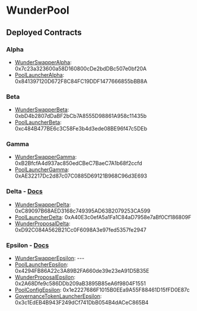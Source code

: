 # WunderPool

## Deployed Contracts

### Alpha

- [WunderSwapperAlpha](https://github.com/WunderPass/SmartContract-WunderPool/blob/master/contracts/alpha/WunderSwapperAlpha.sol): 0x7c23a323600a58D160800cDe2bdDBc507e0bf20A
- [PoolLauncherAlpha](https://github.com/WunderPass/SmartContract-WunderPool/blob/master/contracts/alpha/PoolLauncherAlpha.sol): 0x841397120D672F8C84FC19DDF1477666855bBB8A

### Beta

- [WunderSwapperBeta](https://github.com/WunderPass/SmartContract-WunderPool/blob/master/contracts/beta/WunderSwapperBeta.sol): 0xbD4b2807dDaBF2bCb7A8555D98861A958c11435b
- [PoolLauncherBeta](https://github.com/WunderPass/SmartContract-WunderPool/blob/master/contracts/beta/PoolLauncherBeta.sol): 0xc484B477BE6c3C58Fe3b4d3ede08BE96f47c5DEb

### Gamma

- [WunderSwapperGamma](https://github.com/WunderPass/SmartContract-WunderPool/blob/master/contracts/gamma/WunderSwapperGamma.sol): 0xB2BfcfA4d937ac850edCBeC7BaeC7A1b68f2ccfd
- [PoolLauncherGamma](https://github.com/WunderPass/SmartContract-WunderPool/blob/master/contracts/gamma/PoolLauncherGamma.sol): 0xAE32217Dc2d87c07C0885D69121B968C96d3E693

### Delta - [Docs](https://github.com/WunderPass/SmartContract-WunderPool/blob/master/DELTA.md)

- [WunderSwapperDelta](https://github.com/WunderPass/SmartContract-WunderPool/blob/master/contracts/delta/WunderSwapperDelta.sol): 0xC89097B68AED3168c749395AD63B2079253CA599
- [PoolLauncherDelta](https://github.com/WunderPass/SmartContract-WunderPool/blob/master/contracts/delta/PoolLauncherDelta.sol): 0xA40E3c0efA5a1Fa1C84aD7958e7aBf0Cf186809F
- [WunderProposalDelta](https://github.com/WunderPass/SmartContract-WunderPool/blob/master/contracts/delta/WunderProposalDelta.sol): 0xD92C084A562B21Cc0F6098A3e97fed5357fe2947

### Epsilon - [Docs](https://github.com/WunderPass/SmartContract-WunderPool/blob/master/EPSILON.md)

- [WunderSwapperEpsilon](https://github.com/WunderPass/SmartContract-WunderPool/blob/master/contracts/epsilon/WunderSwapperEpsilon.sol): ---
- [PoolLauncherEpsilon](https://github.com/WunderPass/SmartContract-WunderPool/blob/master/contracts/epsilon/PoolLauncherEpsilon.sol): 0x4294FB86A22c3A89B2FA660de39e23eA91D5B35E
- [WunderProposalEpsilon](https://github.com/WunderPass/SmartContract-WunderPool/blob/master/contracts/epsilon/WunderProposalEpsilon.sol): 0x2A68Dfe9c586DDb209aB3895B85eA6f9804F1551
- [PoolConfigEpsilon](https://github.com/WunderPass/SmartContract-WunderPool/blob/master/contracts/epsilon/PoolConfigEpsilon.sol): 0x1e2227686F1015B0EEa9A55F88461D15fFD0E87c
- [GovernanceTokenLauncherEpsilon](https://github.com/WunderPass/SmartContract-WunderPool/blob/master/contracts/epsilon/GovernanceTokenLauncherEpsilon.sol): 0x3c1EdEB4B943F249dCf741DbB054B4dACeC865B4
